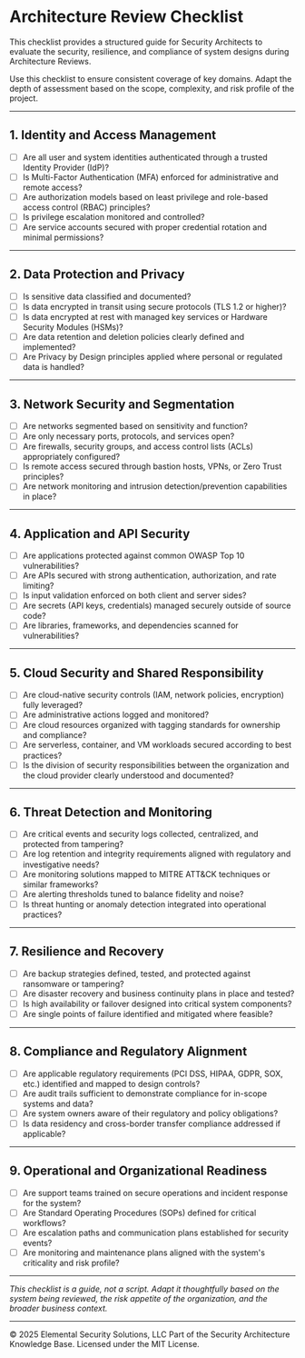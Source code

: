 # Architecture Review Checklist

This checklist provides a structured guide for Security Architects to evaluate the security, resilience, and compliance of system designs during Architecture Reviews.

Use this checklist to ensure consistent coverage of key domains. Adapt the depth of assessment based on the scope, complexity, and risk profile of the project.

---

## 1. Identity and Access Management

- [ ] Are all user and system identities authenticated through a trusted Identity Provider (IdP)?
- [ ] Is Multi-Factor Authentication (MFA) enforced for administrative and remote access?
- [ ] Are authorization models based on least privilege and role-based access control (RBAC) principles?
- [ ] Is privilege escalation monitored and controlled?
- [ ] Are service accounts secured with proper credential rotation and minimal permissions?

---

## 2. Data Protection and Privacy

- [ ] Is sensitive data classified and documented?
- [ ] Is data encrypted in transit using secure protocols (TLS 1.2 or higher)?
- [ ] Is data encrypted at rest with managed key services or Hardware Security Modules (HSMs)?
- [ ] Are data retention and deletion policies clearly defined and implemented?
- [ ] Are Privacy by Design principles applied where personal or regulated data is handled?

---

## 3. Network Security and Segmentation

- [ ] Are networks segmented based on sensitivity and function?
- [ ] Are only necessary ports, protocols, and services open?
- [ ] Are firewalls, security groups, and access control lists (ACLs) appropriately configured?
- [ ] Is remote access secured through bastion hosts, VPNs, or Zero Trust principles?
- [ ] Are network monitoring and intrusion detection/prevention capabilities in place?

---

## 4. Application and API Security

- [ ] Are applications protected against common OWASP Top 10 vulnerabilities?
- [ ] Are APIs secured with strong authentication, authorization, and rate limiting?
- [ ] Is input validation enforced on both client and server sides?
- [ ] Are secrets (API keys, credentials) managed securely outside of source code?
- [ ] Are libraries, frameworks, and dependencies scanned for vulnerabilities?

---

## 5. Cloud Security and Shared Responsibility

- [ ] Are cloud-native security controls (IAM, network policies, encryption) fully leveraged?
- [ ] Are administrative actions logged and monitored?
- [ ] Are cloud resources organized with tagging standards for ownership and compliance?
- [ ] Are serverless, container, and VM workloads secured according to best practices?
- [ ] Is the division of security responsibilities between the organization and the cloud provider clearly understood and documented?

---

## 6. Threat Detection and Monitoring

- [ ] Are critical events and security logs collected, centralized, and protected from tampering?
- [ ] Are log retention and integrity requirements aligned with regulatory and investigative needs?
- [ ] Are monitoring solutions mapped to MITRE ATT&CK techniques or similar frameworks?
- [ ] Are alerting thresholds tuned to balance fidelity and noise?
- [ ] Is threat hunting or anomaly detection integrated into operational practices?

---

## 7. Resilience and Recovery

- [ ] Are backup strategies defined, tested, and protected against ransomware or tampering?
- [ ] Are disaster recovery and business continuity plans in place and tested?
- [ ] Is high availability or failover designed into critical system components?
- [ ] Are single points of failure identified and mitigated where feasible?

---

## 8. Compliance and Regulatory Alignment

- [ ] Are applicable regulatory requirements (PCI DSS, HIPAA, GDPR, SOX, etc.) identified and mapped to design controls?
- [ ] Are audit trails sufficient to demonstrate compliance for in-scope systems and data?
- [ ] Are system owners aware of their regulatory and policy obligations?
- [ ] Is data residency and cross-border transfer compliance addressed if applicable?

---

## 9. Operational and Organizational Readiness

- [ ] Are support teams trained on secure operations and incident response for the system?
- [ ] Are Standard Operating Procedures (SOPs) defined for critical workflows?
- [ ] Are escalation paths and communication plans established for security events?
- [ ] Are monitoring and maintenance plans aligned with the system's criticality and risk profile?

---

*This checklist is a guide, not a script. Adapt it thoughtfully based on the system being reviewed, the risk appetite of the organization, and the broader business context.*

---
© 2025 Elemental Security Solutions, LLC
Part of the Security Architecture Knowledge Base.
Licensed under the MIT License.
